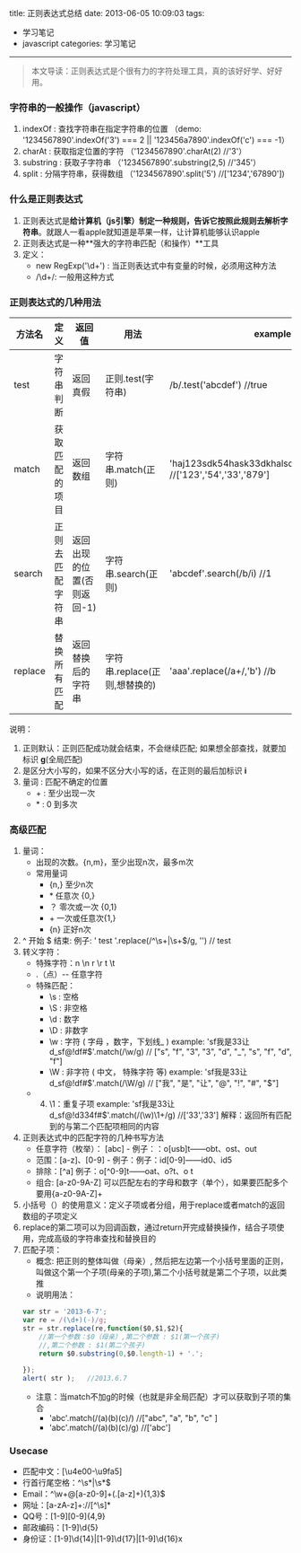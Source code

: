 title: 正则表达式总结
date: 2013-06-05 10:09:03
tags:
- 学习笔记
- javascript
categories: 学习笔记

---

>本文导读：正则表达式是个很有力的字符处理工具，真的该好好学、好好用。

### 字符串的一般操作（javascript）

1. indexOf : 查找字符串在指定字符串的位置 （demo: '1234567890'.indexOf('3') === 2 || '123456a7890'.indexOf('c') === -1）
2. charAt : 获取指定位置的字符 （'1234567890'.charAt(2) //'3'）
3. substring : 获取子字符串 （'1234567890'.substring(2,5) //'345'）
4. split : 分隔字符串，获得数组 （'1234567890'.split('5') //['1234','67890'])

### 什么是正则表达式
<!-- more -->
1. 正则表达式是**给计算机（js引擎）制定一种规则，告诉它按照此规则去解析字符串**。就跟人一看apple就知道是苹果一样，让计算机能够认识apple
2. 正则表达式是一种**强大的字符串匹配（和操作）**工具
3. 定义：
    - new RegExp('\d+') : 当正则表达式中有变量的时候，必须用这种方法
    - /\d+/: 一般用这种方式

### 正则表达式的几种用法
| 方法名 | 定义  | 返回值  |  用法 | example | 
|---------|---------|---------|---------|---------|
| test | 字符串判断 | 返回真假 | 正则.test(字符串) |  /b/.test('abcdef') //true |
| match| 获取匹配的项目 | 返回数组 | 字符串.match(正则) | 'haj123sdk54hask33dkhalsd879'.match(/\d+/g) //['123','54','33','879'] |
| search | 正则去匹配字符串 | 返回出现的位置(否则返回-1) | 字符串.search(正则)  | 'abcdef'.search(/b/i) //1 |
| replace| 替换所有匹配 | 返回替换后的字符串 | 字符串.replace(正则,想替换的) | 'aaa'.replace(/a+/,'b') //b |

说明：
1. 正则默认：正则匹配成功就会结束，不会继续匹配; 如果想全部查找，就要加标识 **g**(全局匹配)
2. 是区分大小写的，如果不区分大小写的话，在正则的最后加标识 **i** 
3. 量词 : 匹配不确定的位置 
    - \+ : 至少出现一次
    - \* : 0 到多次


### 高级匹配

1. 量词：
    - 出现的次数。{n,m}，至少出现n次，最多m次
    - 常用量词
        - {n,}	至少n次
        - \*		任意次	{0,}
        - ？	零次或一次	{0,1}
        - \+	一次或任意次{1,}
        - {n}	正好n次
2. ^ 开始 $ 结束: 例子: ' test '.replace(/^\s+|\s+$/g, '') // test
4. 转义字符：
    - 特殊字符：n \n r \r t \t
    - \.（点）-- 任意字符
    - 特殊匹配： 
        - \s : 空格
        - \S : 非空格
        - \d : 数字
        - \D : 非数字
        - \w : 字符   ( 字母 ，数字，下划线_ ) example: 'sf我是33让d_sf@!df#$'.match(/\w/g) // ["s", "f", "3", "3", "d", "_", "s", "f", "d", "f"]
        - \W : 非字符 ( 中文， 特殊字符 等) example: 'sf我是33让d_sf@!df#$'.match(/\W/g) // ["我", "是", "让", "@", "!", "#", "$"]
    - 4. \1：重复子项 example: 'sf我是33让d_sf@!d334f#$'.match(/(\w)\1+/g) //['33','33'] 解释：返回所有匹配到的与第二个匹配项相同的内容
5. 正则表达式中的匹配字符的几种书写方法
    - 任意字符（枚举）： [abc] - 例子：：o[usb]t——obt、ost、out
    - 范围：[a-z]、[0-9] - 例子：例子：id[0-9]——id0、id5
    - 排除：[^a] 例子：o[^0-9]t——oat、o?t、o t
    - 组合: [a-z0-9A-Z] 可以匹配左右的字母和数字（单个），如果要匹配多个要用{a-z0-9A-Z]+
6. 小括号（）的使用意义：定义子项或者分组，用于replace或者match的返回数组的子项定义 
7. replace的第二项可以为回调函数，通过return开完成替换操作，结合子项使用，完成高级的字符串查找和替换目的
8. 匹配子项：
    - 概念: 把正则的整体叫做（母亲）, 然后把左边第一个小括号里面的正则，叫做这个第一个子项(母亲的子项),第二个小括号就是第二个子项，以此类推
    - 说明用法： 
    ```js
    var str = '2013-6-7';
    var re = /(\d+)(-)/g;
    str = str.replace(re,function($0,$1,$2){
    	//第一个参数：$0（母亲）,第二个参数 : $1(第一个孩子)
    	//,第二个参数 : $1(第二个孩子)
    	return $0.substring(0,$0.length-1) + '.';
    	
    });
    alert( str );   //2013.6.7
    ```
    - 注意：当match不加g的时候（也就是非全局匹配）才可以获取到子项的集合 
        - 'abc'.match(/(a)(b)(c)/) //["abc", "a", "b", "c" ]
        - 'abc'.match(/(a)(b)(c)/g) //['abc']

### Usecase

- 匹配中文：[\u4e00-\u9fa5]
- 行首行尾空格：^\s*|\s*$
- Email：^\w+@[a-z0-9]+(\.[a-z]+){1,3}$
- 网址：[a-zA-z]+://[^\s]*
- QQ号：[1-9][0-9]{4,9}
- 邮政编码：[1-9]\d{5}
- 身份证：[1-9]\d{14}|[1-9]\d{17}|[1-9]\d{16}x









